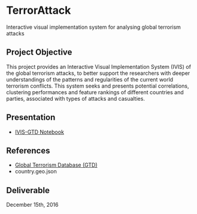 # TerrorAttack

Interactive visual implementation system for analysing global terrorism attacks

Project Objective
------------

This project provides an Interactive Visual Implementation System (IVIS) of the global terrorism attacks, to better support the researchers with deeper understandings of the patterns and regularities of the current world terrorism conflicts. This system seeks and presents potential correlations, clustering performances and feature rankings of different countries and parties, associated with types of attacks and casualties. 


Presentation
------------

- [IVIS-GTD Notebook](https://github.com/ICT4SD/Terrorism_Analysis/blob/master/IVIS/package/Final%20Draft%20-%20IVIS%20Project%20(Viola's%20Part).ipynb)


References
------------

- [Global Terrorism Database (GTD)](https://www.start.umd.edu/gtd/)
- country.geo.json  


Deliverable
----
December 15th, 2016
